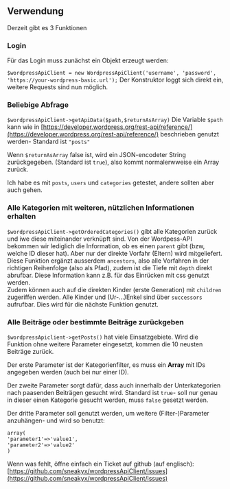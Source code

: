 ## Verwendung

Derzeit gibt es 3 Funktionen

### Login
Für das Login muss zunächst ein Objekt erzeugt werden:

`$wordpressApiClient = new WordpressApiClient('username', 'password', 'https://your-wordpress-basic.url');`
Der Konstruktor loggt sich direkt ein, weitere Requests sind nun möglich.

### Beliebige Abfrage
`$wordpressApiClient->getApiData($path,$returnAsArray)`
Die Variable `$path` kann wie in [https://developer.wordpress.org/rest-api/reference/](https://developer.wordpress.org/rest-api/reference/) beschrieben genutzt werden- Standard ist `"posts"`

Wenn `$returnAsArray` false ist, wird ein JSON-encodeter String zurückgegeben. (Standard ist `true`), also kommt normalerwweise ein Array zurück.

Ich habe es mit `posts`, `users` und `categories` getestet, andere sollten aber auch gehen.

### Alle Kategorien mit weiteren, nützlichen Informationen erhalten

`$wordpressApiClient->getOrderedCategories()` gibt alle Kategorien zurück und iwe diese miteinander verknüpft sind. 
Von der Wordpess-API bekommen wir lediglich die Information, ob es einen `parent` gibt (bzw, welche ID dieser hat). Aber nur der direkte Vorfahr (Eltern) wird mitgeliefert.
Diese Funktion ergänzt ausserdem `ancestors`, also alle Vorfahren in der richtigen Reihenfolge (also als Pfad), zudem ist die Tiefe mit `depth` direkt abrufbar. 
Diese Information kann z.B. für das Einrücken mit css genutzt werden.  
Zudem können auch auf die direkten Kinder (erste Generation) mit `children` zugeriffen werden. 
Alle Kinder und (Ur-...)Enkel sind über `successors` aufrufbar. Dies wird für die nächste Funktion genutzt. 

### Alle Beiträge oder bestimmte Beiträge zurückgeben 
`$wordpressApiclient->getPosts()` hat viele Einsatzgebiete.
Wird die Funktion ohne weitere Parameter eingesetzt, kommen die 10 neusten Beiträge zurück.

Der erste Parameter ist der Kategorienfilter, es muss ein **Array** mit IDs angegeben werden (auch bei nur einer ID).

Der zweite Parameter sorgt dafür, dass auch innerhalb der Unterkategorien nach paasenden Beiträgen gesucht wird. 
Standard ist `true`- soll nur genau in dieser einen Kategorie gesucht werden, muss `false` gesetzt werden. 

Der dritte Parameter soll genutzt werden, um weitere (Filter-)Parameter anzuhängen- und wird so benutzt:
```
array(
'parameter1'=>'value1',
'parameter2'=>'value2'
)
```
Wenn was fehlt, öffne einfach ein Ticket auf github (auf englisch): [https://github.com/sneakyx/wordpressApiClient/issues](https://github.com/sneakyx/wordpressApiClient/issues)
